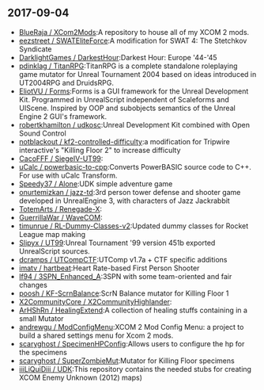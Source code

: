## 2017-09-04

* [BlueRaja / XCom2Mods](https://github.com/BlueRaja/XCom2Mods):A repository to house all of my XCOM 2 mods.
* [eezstreet / SWATEliteForce](https://github.com/eezstreet/SWATEliteForce):A modification for SWAT 4: The Stetchkov Syndicate
* [DarklightGames / DarkestHour](https://github.com/DarklightGames/DarkestHour):Darkest Hour: Europe '44-'45
* [pdinklag / TitanRPG](https://github.com/pdinklag/TitanRPG):TitanRPG is a complete standalone roleplaying game mutator for Unreal Tournament 2004 based on ideas introduced in UT2004RPG and DruidsRPG.
* [EliotVU / Forms](https://github.com/EliotVU/Forms):Forms is a GUI framework for the Unreal Development Kit. Programmed in UnrealScript independent of Scaleforms and UIScene. Inspired by OOP and subobjects semantics of the Unreal Engine 2 GUI's framework.
* [robertkhamilton / udkosc](https://github.com/robertkhamilton/udkosc):Unreal Development Kit combined with Open Sound Control
* [notblackout / kf2-controlled-difficulty](https://github.com/notblackout/kf2-controlled-difficulty):a modification for Tripwire interactive's "Killing Floor 2" to increase difficulty
* [CacoFFF / SiegeIV-UT99](https://github.com/CacoFFF/SiegeIV-UT99):
* [uCalc / powerbasic-to-cpp](https://github.com/uCalc/powerbasic-to-cpp):Converts PowerBASIC source code to C++. For use with uCalc Transform.
* [Speedy37 / Alone](https://github.com/Speedy37/Alone):UDK simple adventure game
* [onurtemizkan / jazz-td](https://github.com/onurtemizkan/jazz-td):3rd person tower defense and shooter game developed in UnrealEngine 3, with characters of Jazz Jackrabbit
* [TotemArts / Renegade-X](https://github.com/TotemArts/Renegade-X):
* [GuerrillaWar / WaveCOM](https://github.com/GuerrillaWar/WaveCOM):
* [timunrue / RL-Dummy-Classes-v2](https://github.com/timunrue/RL-Dummy-Classes-v2):Updated dummy classes for Rocket League map making
* [Slipyx / UT99](https://github.com/Slipyx/UT99):Unreal Tournament '99 version 451b exported UnrealScript sources.
* [dcramps / UTCompCTF](https://github.com/dcramps/UTCompCTF):UTComp v1.7a + CTF specific additions
* [imatv / hartbeat](https://github.com/imatv/hartbeat):Heart Rate-based First Person Shooter
* [lf94 / 3SPN_Enhanced_A](https://github.com/lf94/3SPN_Enhanced_A):3SPN with some team-oriented and fair changes
* [poosh / KF-ScrnBalance](https://github.com/poosh/KF-ScrnBalance):ScrN Balance mutator for Killing Floor 1
* [X2CommunityCore / X2CommunityHighlander](https://github.com/X2CommunityCore/X2CommunityHighlander):
* [ArHShRn / HealingExtend](https://github.com/ArHShRn/HealingExtend):A collection of healing stuffs containing in a small Mutator
* [andrewgu / ModConfigMenu](https://github.com/andrewgu/ModConfigMenu):XCOM 2 Mod Config Menu: a project to build a shared settings menu for Xcom 2 mods.
* [scaryghost / SpecimenHPConfig](https://github.com/scaryghost/SpecimenHPConfig):Allows users to configure the hp for the specimens
* [scaryghost / SuperZombieMut](https://github.com/scaryghost/SuperZombieMut):Mutator for Killing Floor specimens
* [iiiLiQuiDiii / UDK](https://github.com/iiiLiQuiDiii/UDK):This repository contains the needed stubs for creating XCOM Enemy Unknown (2012) maps)
